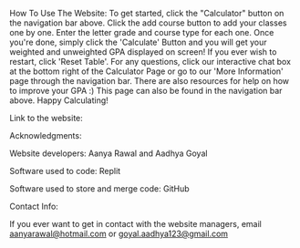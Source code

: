 How To Use The Website: To get started, click the "Calculator" button on the navigation bar above. Click the add course button to add your classes one by one. Enter the letter grade and course type for each one. Once you're done, simply click the 'Calculate' Button and you will get your weighted and unweighted GPA displayed on screen! If you ever wish to restart, click 'Reset Table'. For any questions, click our interactive chat box at the bottom right of the Calculator Page or go to our 'More Information' page through the navigation bar. There are also resources for help on how to improve your GPA :) This page can also be found in the navigation bar above. Happy Calculating!

Link to the website: 

Acknowledgments:

Website developers: Aanya Rawal and Aadhya Goyal

Software used to code: Replit

Software used to store and merge code: GitHub

Contact Info:

If you ever want to get in contact with the website managers, email aanyarawal@hotmail.com or goyal.aadhya123@gmail.com
